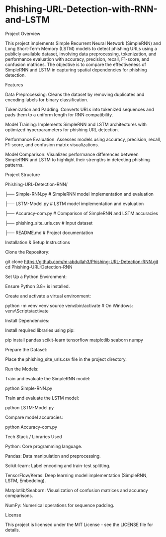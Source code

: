 # Phishing-URL-Detection-with-RNN-and-LSTM
Project Overview

This project implements Simple Recurrent Neural Network (SimpleRNN) and Long Short-Term Memory (LSTM) models to detect phishing URLs using a publicly available dataset, involving data preprocessing, tokenization, and performance evaluation with accuracy, precision, recall, F1-score, and confusion matrices. The objective is to compare the effectiveness of SimpleRNN and LSTM in capturing spatial dependencies for phishing detection.

Features





Data Preprocessing: Cleans the dataset by removing duplicates and encoding labels for binary classification.



Tokenization and Padding: Converts URLs into tokenized sequences and pads them to a uniform length for RNN compatibility.



Model Training: Implements SimpleRNN and LSTM architectures with optimized hyperparameters for phishing URL detection.



Performance Evaluation: Assesses models using accuracy, precision, recall, F1-score, and confusion matrix visualizations.



Model Comparison: Visualizes performance differences between SimpleRNN and LSTM to highlight their strengths in detecting phishing patterns.

Project Structure

Phishing-URL-Detection-RNN/

├── Simple-RNN.py            # SimpleRNN model implementation and evaluation

├── LSTM-Model.py            # LSTM model implementation and evaluation

├── Accuracy-com.py          # Comparison of SimpleRNN and LSTM accuracies

├── phishing_site_urls.csv   # Input dataset

├── README.md                # Project documentation

Installation & Setup Instructions





Clone the Repository:

git clone https://github.com/m-abdullah3/Phishing-URL-Detection-RNN.git
cd Phishing-URL-Detection-RNN



Set Up a Python Environment:





Ensure Python 3.8+ is installed.



Create and activate a virtual environment:

python -m venv venv
source venv/bin/activate  # On Windows: venv\Scripts\activate



Install Dependencies:





Install required libraries using pip:

pip install pandas scikit-learn tensorflow matplotlib seaborn numpy



Prepare the Dataset:





Place the phishing_site_urls.csv file in the project directory.



Run the Models:





Train and evaluate the SimpleRNN model:

python Simple-RNN.py



Train and evaluate the LSTM model:

python LSTM-Model.py



Compare model accuracies:

python Accuracy-com.py

Tech Stack / Libraries Used





Python: Core programming language.



Pandas: Data manipulation and preprocessing.



Scikit-learn: Label encoding and train-test splitting.



TensorFlow/Keras: Deep learning model implementation (SimpleRNN, LSTM, Embedding).



Matplotlib/Seaborn: Visualization of confusion matrices and accuracy comparisons.



NumPy: Numerical operations for sequence padding.

License

This project is licensed under the MIT License - see the LICENSE file for details.
